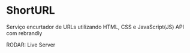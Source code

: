 # ShortURL
Serviço encurtador de URLs utilizando HTML, CSS e JavaScript(JS)
API com rebrandly

RODAR:
Live Server
